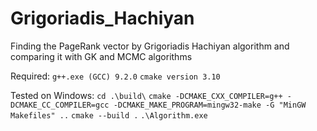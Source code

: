 # Grigoriadis_Hachiyan
Finding the PageRank vector by Grigoriadis Hachiyan algorithm and comparing it with GK and MCMC algorithms

Required:
```g++.exe (GCC) 9.2.0```
```cmake version 3.10```


Tested on Windows:
```cd .\build\```
```cmake -DCMAKE_CXX_COMPILER=g++ -DCMAKE_CC_COMPILER=gcc -DCMAKE_MAKE_PROGRAM=mingw32-make -G "MinGW Makefiles" ..```
```cmake --build .```
```.\Algorithm.exe```
